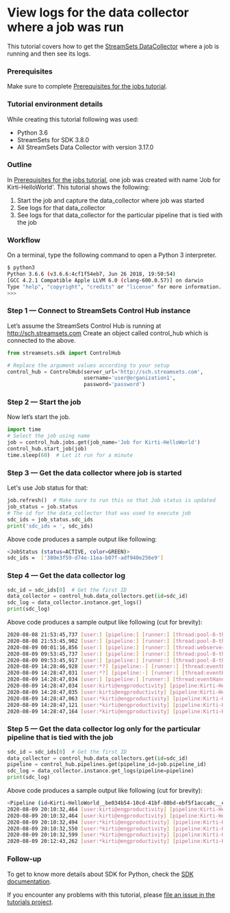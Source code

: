 View logs for the data collector where a job was run
====================================================

This tutorial covers how to get the [StreamSets DataCollector](https://streamsets.com/products/dataops-platform/data-collector/) where a job is running and then see its logs. 

### Prerequisites
Make sure to complete [Prerequisites for the jobs tutorial](../preparation-for-tutorial/README.md).

### Tutorial environment details
While creating this tutorial following was used:
* Python 3.6
* StreamSets for SDK 3.8.0
* All StreamSets Data Collector with version 3.17.0

### Outline
In [Prerequisites for the jobs tutorial](../preparation-for-tutorial/README.md), one job was created with name 'Job for Kirti-HelloWorld'.
This tutorial shows the following:
1. Start the job and capture the data_collector where job was started
1. See logs for that data_collector
1. See logs for that data_collector for the particular pipeline that is tied with the job

### Workflow
On a terminal, type the following command to open a Python 3 interpreter.

```bash
$ python3
Python 3.6.6 (v3.6.6:4cf1f54eb7, Jun 26 2018, 19:50:54)
[GCC 4.2.1 Compatible Apple LLVM 6.0 (clang-600.0.57)] on darwin
Type "help", "copyright", "credits" or "license" for more information.
>>>
```

### Step 1 &mdash; Connect to StreamSets Control Hub instance

Let’s assume the StreamSets Control Hub is running at http://sch.streamsets.com 
Create an object called control_hub which is connected to the above. 

```python
from streamsets.sdk import ControlHub

# Replace the argument values according to your setup
control_hub = ControlHub(server_url='http://sch.streamsets.com',
                         username='user@organization1',
                         password='password')
```
 
### Step 2 &mdash; Start the job
Now let’s start the job.

 ```python
import time
# Select the job using name
job = control_hub.jobs.get(job_name='Job for Kirti-HelloWorld')
control_hub.start_job(job)
time.sleep(60)  # Let it run for a minute
  ```

### Step 3 &mdash; Get the data collector where job is started
Let's use Job status for that:

```python
job.refresh()  # Make sure to run this so that Job status is updated
job_status = job.status
# The id for the data_collector that was used to execute job
sdc_ids = job_status.sdc_ids
print('sdc_ids = ', sdc_ids)
```
Above code produces a sample output like following:
```bash
<JobStatus (status=ACTIVE, color=GREEN)>
sdc_ids =  ['380e3f59-d74e-11ea-b07f-adf940e256e9']
```

### Step 4 &mdash; Get the data collector log

```python
sdc_id = sdc_ids[0]  # Get the first ID
data_collector = control_hub.data_collectors.get(id=sdc_id)
sdc_log = data_collector.instance.get_logs()
print(sdc_log)
```
Above code produces a sample output like following (cut for brevity):
```bash
2020-08-08 21:53:45,737 [user:] [pipeline:] [runner:] [thread:pool-8-thread-1] INFO AntennaDoctorStorage - Downloading updates from: https://antenna.streamsets.com/datacollector/1/ None
2020-08-08 21:53:45,902 [user:] [pipeline:] [runner:] [thread:pool-8-thread-1] INFO AntennaDoctorStorage - No new changes None
2020-08-09 00:01:16,856 [user:] [pipeline:] [runner:] [thread:webserver-5006] ERROR AbstractSSOService - Exception while doing remote validation for token 'TOKEN:4501be23-66ec-4c...' component '-': com.streamsets.lib.security.http.ForbiddenException: {ISSUES=[{code=DPM_02, message=User validation failed}]} None
2020-08-09 09:53:45,737 [user:] [pipeline:] [runner:] [thread:pool-8-thread-1] INFO AntennaDoctorStorage - Downloading updates from: https://antenna.streamsets.com/datacollector/1/ None
2020-08-09 09:53:45,917 [user:] [pipeline:] [runner:] [thread:pool-8-thread-1] INFO AntennaDoctorStorage - No new changes None
2020-08-09 14:28:46,928 [user:*?] [pipeline:-] [runner:] [thread:eventHandlerExecutor-pool-5-thread-34] INFO RemoteEventHandlerTask - Handling SAVE_PIPELINE event: 'Server Event id: dcfab7c1-1fcc-40a3-be9b-656ac6b494df:engproductivity, type: SAVE_PIPELINE, isRequiresAck: true, isAckEvent: false, from: jobrunner-app'  None
2020-08-09 14:28:47,031 [user:*?] [pipeline:-] [runner:] [thread:eventHandlerExecutor-pool-5-thread-34] INFO RemoteDataCollector - Offset for remote pipeline 'Kirti-HelloWorld__27f317ff-0f94-4668-adce-8264528f1c7f__engproductivity:0' is com.streamsets.datacollector.runner.production.SourceOffset@7304d563 None
2020-08-09 14:28:47,034 [user:] [pipeline:] [runner:] [thread:eventHandlerExecutor-pool-5-thread-34] INFO RemoteEventHandlerTask - Handling START_PIPELINE event: 'Server Event id: 10f27276-b1d1-4aa2-801f-a7c1493e54c3:engproductivity, type: START_PIPELINE, isRequiresAck: true, isAckEvent: false, from: jobrunner-app'  None
2020-08-09 14:28:47,034 [user:kirti@engproductivity] [pipeline:Kirti-HelloWorld/Kirti-HelloWorld__27f317ff-0f94-4668-adce-8264528f1c7f__engproductivity] [runner:] [thread:eventHandlerExecutor-pool-5-thread-34] INFO StandaloneAndClusterRunnerProviderImpl - Pipeline execution mode is: STANDALONE  None
2020-08-09 14:28:47,035 [user:kirti@engproductivity] [pipeline:Kirti-HelloWorld/Kirti-HelloWorld__27f317ff-0f94-4668-adce-8264528f1c7f__engproductivity] [runner:] [thread:eventHandlerExecutor-pool-5-thread-34] INFO StandaloneRunner - Preparing to start pipeline 'Kirti-HelloWorld__27f317ff-0f94-4668-adce-8264528f1c7f__engproductivity::0' None
2020-08-09 14:28:47,063 [user:*kirti@engproductivity] [pipeline:Kirti-HelloWorld/Kirti-HelloWorld__27f317ff-0f94-4668-adce-8264528f1c7f__engproductivity] [runner:] [thread:runner-pool-1-thread-20] INFO StandaloneRunner - Starting pipeline Kirti-HelloWorld__27f317ff-0f94-4668-adce-8264528f1c7f__engproductivity 0 None
2020-08-09 14:28:47,121 [user:*kirti@engproductivity] [pipeline:Kirti-HelloWorld/Kirti-HelloWorld__27f317ff-0f94-4668-adce-8264528f1c7f__engproductivity] [runner:] [thread:runner-pool-1-thread-20] INFO ProductionPipelineRunner - Adding error listeners0 None
2020-08-09 14:28:47,164 [user:*kirti@engproductivity] [pipeline:Kirti-HelloWorld/Kirti-HelloWorld__27f317ff-0f94-4668-adce-8264528f1c7f__engproductivity] [runner:] [thread:ProductionPipelineRunnable-Kirti-HelloWorld__27f317ff-0f94-4668-adce-8264528f1c7f__engproductivity-Kirti-HelloWorld] INFO Pipeline - Processing lifecycle start event with stage None
```

### Step 5 &mdash; Get the data collector log only for the particular pipeline that is tied with the job

```python
sdc_id = sdc_ids[0]  # Get the first ID
data_collector = control_hub.data_collectors.get(id=sdc_id)
pipeline = control_hub.pipelines.get(pipeline_id=job.pipeline_id)
sdc_log = data_collector.instance.get_logs(pipeline=pipeline)
print(sdc_log)
```
Above code produces a sample output like following (cut for brevity):
```bash
<Pipeline (id=Kirti-HelloWorld__be034b54-10cd-41bf-80bd-ebf5f1acca0c__engproductivity, title=Kirti-HelloWorld)>
2020-08-09 20:10:32,464 [user:kirti@engproductivity] [pipeline:Kirti-HelloWorld/Kirti-HelloWorld__be034b54-10cd-41bf-80bd-ebf5f1acca0c__engproductivity] [runner:] [thread:eventHandlerExecutor-pool-5-thread-48] INFO StandaloneAndClusterRunnerProviderImpl - Pipeline execution mode is: STANDALONE  None
2020-08-09 20:10:32,464 [user:kirti@engproductivity] [pipeline:Kirti-HelloWorld/Kirti-HelloWorld__be034b54-10cd-41bf-80bd-ebf5f1acca0c__engproductivity] [runner:] [thread:eventHandlerExecutor-pool-5-thread-48] INFO StandaloneRunner - Preparing to start pipeline 'Kirti-HelloWorld__be034b54-10cd-41bf-80bd-ebf5f1acca0c__engproductivity::0' None
2020-08-09 20:10:32,494 [user:*kirti@engproductivity] [pipeline:Kirti-HelloWorld/Kirti-HelloWorld__be034b54-10cd-41bf-80bd-ebf5f1acca0c__engproductivity] [runner:] [thread:runner-pool-1-thread-6] INFO StandaloneRunner - Starting pipeline Kirti-HelloWorld__be034b54-10cd-41bf-80bd-ebf5f1acca0c__engproductivity 0 None
2020-08-09 20:10:32,550 [user:*kirti@engproductivity] [pipeline:Kirti-HelloWorld/Kirti-HelloWorld__be034b54-10cd-41bf-80bd-ebf5f1acca0c__engproductivity] [runner:] [thread:runner-pool-1-thread-6] INFO ProductionPipelineRunner - Adding error listeners0 None
2020-08-09 20:10:32,599 [user:*kirti@engproductivity] [pipeline:Kirti-HelloWorld/Kirti-HelloWorld__be034b54-10cd-41bf-80bd-ebf5f1acca0c__engproductivity] [runner:] [thread:ProductionPipelineRunnable-Kirti-HelloWorld__be034b54-10cd-41bf-80bd-ebf5f1acca0c__engproductivity-Kirti-HelloWorld] INFO Pipeline - Processing lifecycle start event with stage None
2020-08-09 20:12:43,262 [user:*kirti@engproductivity] [pipeline:Kirti-HelloWorld/Kirti-HelloWorld__be034b54-10cd-41bf-80bd-ebf5f1acca0c__engproductivity] [runner:] [thread:ProductionPipelineRunnable-Kirti-HelloWorld__be034b54-10cd-41bf-80bd-ebf5f1acca0c__engproductivity-Kirti-HelloWorld] INFO RandomDataGeneratorSource - Shutting down executor service None
```

### Follow-up
To get to know more details about SDK for Python, check the [SDK documentation](https://docs.streamsets.com/sdk/latest/index.html).

If you encounter any problems with this tutorial, please [file an issue in the tutorials project](https://github.com/streamsets/tutorials/issues/new).
 
